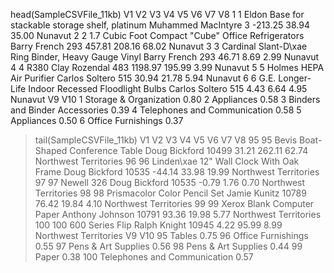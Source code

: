 head(SampleCSVFile_11kb)
  V1                                                  V2                 V3  V4      V5     V6    V7      V8
1  1    Eldon Base for stackable storage shelf, platinum Muhammed MacIntyre   3 -213.25  38.94 35.00 Nunavut
2  2  1.7 Cubic Foot Compact "Cube" Office Refrigerators       Barry French 293  457.81 208.16 68.02 Nunavut
3  3 Cardinal Slant-D\xae Ring Binder, Heavy Gauge Vinyl       Barry French 293   46.71   8.69  2.99 Nunavut
4  4                                                R380      Clay Rozendal 483 1198.97 195.99  3.99 Nunavut
5  5                            Holmes HEPA Air Purifier     Carlos Soltero 515   30.94  21.78  5.94 Nunavut
6  6   G.E. Longer-Life Indoor Recessed Floodlight Bulbs     Carlos Soltero 515    4.43   6.64  4.95 Nunavut
                              V9  V10
1         Storage & Organization 0.80
2                     Appliances 0.58
3 Binders and Binder Accessories 0.39
4   Telephones and Communication 0.58
5                     Appliances 0.50
6             Office Furnishings 0.37
> tail(SampleCSVFile_11kb)
     V1                                       V2              V3    V4     V5     V6    V7                    V8
95   95       Bevis Boat-Shaped Conference Table   Doug Bickford 10499  31.21 262.11 62.74 Northwest Territories
96   96 Linden\xae 12" Wall Clock With Oak Frame   Doug Bickford 10535 -44.14  33.98 19.99 Northwest Territories
97   97                               Newell 326   Doug Bickford 10535  -0.79   1.76  0.70 Northwest Territories
98   98             Prismacolor Color Pencil Set    Jamie Kunitz 10789  76.42  19.84  4.10 Northwest Territories
99   99               Xerox Blank Computer Paper Anthony Johnson 10791  93.36  19.98  5.77 Northwest Territories
100 100                          600 Series Flip    Ralph Knight 10945   4.22  95.99  8.99 Northwest Territories
                              V9  V10
95                        Tables 0.75
96            Office Furnishings 0.55
97           Pens & Art Supplies 0.56
98           Pens & Art Supplies 0.44
99                         Paper 0.38
100 Telephones and Communication 0.57
> 